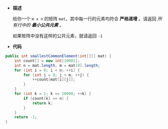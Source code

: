 

-  **描述**

	给你一个 `m x n` 的矩阵 `mat`，其中每一行的元素均符合 **严格递增** 。请返回 _所有行中的 **最小公共元素**_ 。
	
	如果矩阵中没有这样的公共元素，就请返回 `-1`


-  **代码**

```java
public int smallestCommonElement(int[][] mat) {
    int count[] = new int[10001];
    int n = mat.length, m = mat[0].length;
    for (int i = 0; i < n; ++i) {
        for (int j = 0; j < m; ++j) {
            ++count[mat[i][j]];
        }
    }
    for (int k = 1; k <= 10000; ++k) {
        if (count[k] == n) {
            return k;
        }
    } 
    return -1;
}

```